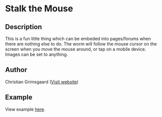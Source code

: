 Stalk the Mouse
==========

## Description
This is a fun little thing which can be embeded into pages/forums when there are nothing else to do. The worm will follow the mouse cursor on the screen when you move the mouse around, or tap on a mobile device. Images can be set to anything.


## Author
Christian Grimsgaard ([Visit website](http://www.christiangrimsgaard.net))


## Example
View example [here](http://stalker.christiangrimsgaard.net).